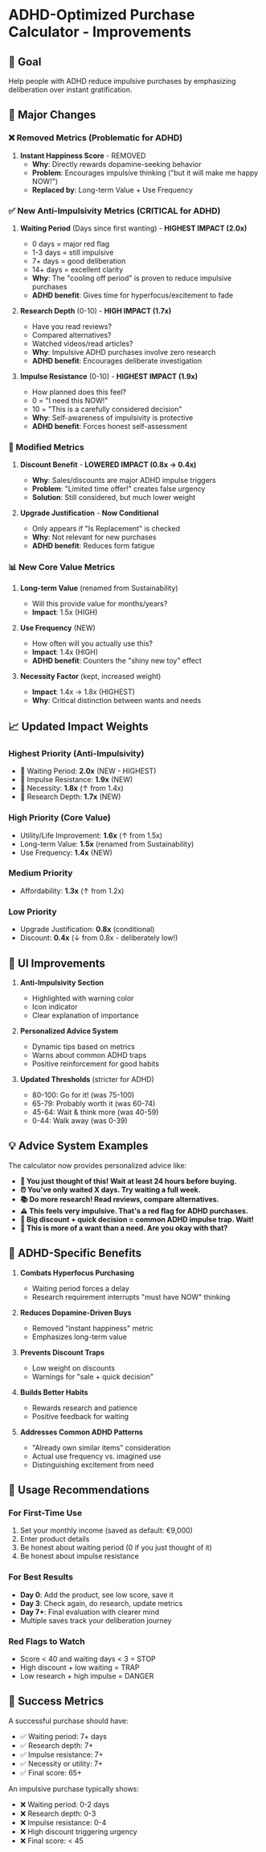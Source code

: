 # ADHD-Optimized Purchase Calculator - Improvements

## 🎯 Goal
Help people with ADHD reduce impulsive purchases by emphasizing deliberation over instant gratification.

## 🔄 Major Changes

### ❌ Removed Metrics (Problematic for ADHD)

1. **Instant Happiness Score** - REMOVED
   - **Why**: Directly rewards dopamine-seeking behavior
   - **Problem**: Encourages impulsive thinking ("but it will make me happy NOW!")
   - **Replaced by**: Long-term Value + Use Frequency

### ✅ New Anti-Impulsivity Metrics (CRITICAL for ADHD)

1. **Waiting Period** (Days since first wanting) - **HIGHEST IMPACT (2.0x)**
   - 0 days = major red flag
   - 1-3 days = still impulsive
   - 7+ days = good deliberation
   - 14+ days = excellent clarity
   - **Why**: The "cooling off period" is proven to reduce impulsive purchases
   - **ADHD benefit**: Gives time for hyperfocus/excitement to fade

2. **Research Depth** (0-10) - **HIGH IMPACT (1.7x)**
   - Have you read reviews?
   - Compared alternatives?
   - Watched videos/read articles?
   - **Why**: Impulsive ADHD purchases involve zero research
   - **ADHD benefit**: Encourages deliberate investigation

3. **Impulse Resistance** (0-10) - **HIGHEST IMPACT (1.9x)**
   - How planned does this feel?
   - 0 = "I need this NOW!"
   - 10 = "This is a carefully considered decision"
   - **Why**: Self-awareness of impulsivity is protective
   - **ADHD benefit**: Forces honest self-assessment

### 🔧 Modified Metrics

1. **Discount Benefit** - **LOWERED IMPACT (0.8x → 0.4x)**
   - **Why**: Sales/discounts are major ADHD impulse triggers
   - **Problem**: "Limited time offer!" creates false urgency
   - **Solution**: Still considered, but much lower weight

2. **Upgrade Justification** - **Now Conditional**
   - Only appears if "Is Replacement" is checked
   - **Why**: Not relevant for new purchases
   - **ADHD benefit**: Reduces form fatigue

### 📊 New Core Value Metrics

1. **Long-term Value** (renamed from Sustainability)
   - Will this provide value for months/years?
   - **Impact**: 1.5x (HIGH)

2. **Use Frequency** (NEW)
   - How often will you actually use this?
   - **Impact**: 1.4x (HIGH)
   - **ADHD benefit**: Counters the "shiny new toy" effect

3. **Necessity Factor** (kept, increased weight)
   - **Impact**: 1.4x → 1.8x (HIGHEST)
   - **Why**: Critical distinction between wants and needs

## 📈 Updated Impact Weights

### Highest Priority (Anti-Impulsivity)
- 🚨 Waiting Period: **2.0x** (NEW - HIGHEST)
- 🚨 Impulse Resistance: **1.9x** (NEW)
- 🚨 Necessity: **1.8x** (↑ from 1.4x)
- 🚨 Research Depth: **1.7x** (NEW)

### High Priority (Core Value)
- Utility/Life Improvement: **1.6x** (↑ from 1.5x)
- Long-term Value: **1.5x** (renamed from Sustainability)
- Use Frequency: **1.4x** (NEW)

### Medium Priority
- Affordability: **1.3x** (↑ from 1.2x)

### Low Priority
- Upgrade Justification: **0.8x** (conditional)
- Discount: **0.4x** (↓ from 0.8x - deliberately low!)

## 🎨 UI Improvements

1. **Anti-Impulsivity Section**
   - Highlighted with warning color
   - Icon indicator
   - Clear explanation of importance

2. **Personalized Advice System**
   - Dynamic tips based on metrics
   - Warns about common ADHD traps
   - Positive reinforcement for good habits

3. **Updated Thresholds** (stricter for ADHD)
   - 80-100: Go for it! (was 75-100)
   - 65-79: Probably worth it (was 60-74)
   - 45-64: Wait & think more (was 40-59)
   - 0-44: Walk away (was 0-39)

## 💡 Advice System Examples

The calculator now provides personalized advice like:

- **🚨 You just thought of this! Wait at least 24 hours before buying.**
- **⏰ You've only waited X days. Try waiting a full week.**
- **📚 Do more research! Read reviews, compare alternatives.**
- **⚠️ This feels very impulsive. That's a red flag for ADHD purchases.**
- **🎣 Big discount + quick decision = common ADHD impulse trap. Wait!**
- **💭 This is more of a want than a need. Are you okay with that?**

## 🧠 ADHD-Specific Benefits

1. **Combats Hyperfocus Purchasing**
   - Waiting period forces a delay
   - Research requirement interrupts "must have NOW" thinking

2. **Reduces Dopamine-Driven Buys**
   - Removed "instant happiness" metric
   - Emphasizes long-term value

3. **Prevents Discount Traps**
   - Low weight on discounts
   - Warnings for "sale + quick decision"

4. **Builds Better Habits**
   - Rewards research and patience
   - Positive feedback for waiting

5. **Addresses Common ADHD Patterns**
   - "Already own similar items" consideration
   - Actual use frequency vs. imagined use
   - Distinguishing excitement from need

## 📱 Usage Recommendations

### For First-Time Use
1. Set your monthly income (saved as default: €9,000)
2. Enter product details
3. Be honest about waiting period (0 if you just thought of it)
4. Be honest about impulse resistance

### For Best Results
- **Day 0**: Add the product, see low score, save it
- **Day 3**: Check again, do research, update metrics
- **Day 7+**: Final evaluation with clearer mind
- Multiple saves track your deliberation journey

### Red Flags to Watch
- Score < 40 and waiting days < 3 = STOP
- High discount + low waiting = TRAP
- Low research + high impulse = DANGER

## 🎯 Success Metrics

A successful purchase should have:
- ✅ Waiting period: 7+ days
- ✅ Research depth: 7+
- ✅ Impulse resistance: 7+
- ✅ Necessity or utility: 7+
- ✅ Final score: 65+

An impulsive purchase typically shows:
- ❌ Waiting period: 0-2 days
- ❌ Research depth: 0-3
- ❌ Impulse resistance: 0-4
- ❌ High discount triggering urgency
- ❌ Final score: < 45

